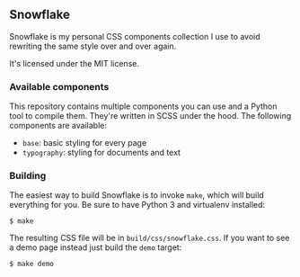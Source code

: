 ## Snowflake

Snowflake is my personal CSS components collection I use to avoid rewriting the
same style over and over again.

It's licensed under the MIT license.

### Available components

This repository contains multiple components you can use and a Python tool to
compile them. They're written in SCSS under the hood. The following components
are available:

 * `base`: basic styling for every page
 * `typography`: styling for documents and text

### Building

The easiest way to build Snowflake is to invoke `make`, which will build
everything for you. Be sure to have Python 3 and virtualenv installed:

```
$ make
```

The resulting CSS file will be in `build/css/snowflake.css`. If you want to see
a demo page instead just build the `demo` target:

```
$ make demo
```
